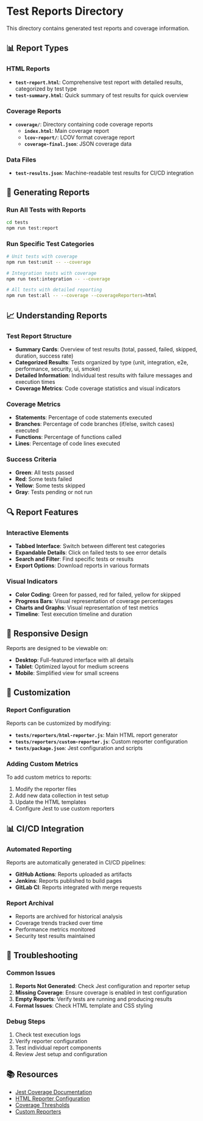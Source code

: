 # Test Reports Directory

This directory contains generated test reports and coverage information.

## 📊 Report Types

### HTML Reports
- **`test-report.html`**: Comprehensive test report with detailed results, categorized by test type
- **`test-summary.html`**: Quick summary of test results for quick overview

### Coverage Reports
- **`coverage/`**: Directory containing code coverage reports
  - **`index.html`**: Main coverage report
  - **`lcov-report/`**: LCOV format coverage report
  - **`coverage-final.json`**: JSON coverage data

### Data Files
- **`test-results.json`**: Machine-readable test results for CI/CD integration

## 🚀 Generating Reports

### Run All Tests with Reports
```bash
cd tests
npm run test:report
```

### Run Specific Test Categories
```bash
# Unit tests with coverage
npm run test:unit -- --coverage

# Integration tests with coverage
npm run test:integration -- --coverage

# All tests with detailed reporting
npm run test:all -- --coverage --coverageReporters=html
```

## 📈 Understanding Reports

### Test Report Structure
- **Summary Cards**: Overview of test results (total, passed, failed, skipped, duration, success rate)
- **Categorized Results**: Tests organized by type (unit, integration, e2e, performance, security, ui, smoke)
- **Detailed Information**: Individual test results with failure messages and execution times
- **Coverage Metrics**: Code coverage statistics and visual indicators

### Coverage Metrics
- **Statements**: Percentage of code statements executed
- **Branches**: Percentage of code branches (if/else, switch cases) executed
- **Functions**: Percentage of functions called
- **Lines**: Percentage of code lines executed

### Success Criteria
- **Green**: All tests passed
- **Red**: Some tests failed
- **Yellow**: Some tests skipped
- **Gray**: Tests pending or not run

## 🔍 Report Features

### Interactive Elements
- **Tabbed Interface**: Switch between different test categories
- **Expandable Details**: Click on failed tests to see error details
- **Search and Filter**: Find specific tests or results
- **Export Options**: Download reports in various formats

### Visual Indicators
- **Color Coding**: Green for passed, red for failed, yellow for skipped
- **Progress Bars**: Visual representation of coverage percentages
- **Charts and Graphs**: Visual representation of test metrics
- **Timeline**: Test execution timeline and duration

## 📱 Responsive Design

Reports are designed to be viewable on:
- **Desktop**: Full-featured interface with all details
- **Tablet**: Optimized layout for medium screens
- **Mobile**: Simplified view for small screens

## 🔧 Customization

### Report Configuration
Reports can be customized by modifying:
- **`tests/reporters/html-reporter.js`**: Main HTML report generator
- **`tests/reporters/custom-reporter.js`**: Custom reporter configuration
- **`tests/package.json`**: Jest configuration and scripts

### Adding Custom Metrics
To add custom metrics to reports:
1. Modify the reporter files
2. Add new data collection in test setup
3. Update the HTML templates
4. Configure Jest to use custom reporters

## 📊 CI/CD Integration

### Automated Reporting
Reports are automatically generated in CI/CD pipelines:
- **GitHub Actions**: Reports uploaded as artifacts
- **Jenkins**: Reports published to build pages
- **GitLab CI**: Reports integrated with merge requests

### Report Archival
- Reports are archived for historical analysis
- Coverage trends tracked over time
- Performance metrics monitored
- Security test results maintained

## 🚨 Troubleshooting

### Common Issues
1. **Reports Not Generated**: Check Jest configuration and reporter setup
2. **Missing Coverage**: Ensure coverage is enabled in test configuration
3. **Empty Reports**: Verify tests are running and producing results
4. **Format Issues**: Check HTML template and CSS styling

### Debug Steps
1. Check test execution logs
2. Verify reporter configuration
3. Test individual report components
4. Review Jest setup and configuration

## 📚 Resources

- [Jest Coverage Documentation](https://jestjs.io/docs/configuration#coveragereporters-arraystring--string-options)
- [HTML Reporter Configuration](https://jestjs.io/docs/configuration#reporters-arraymodulename--modulename-options)
- [Coverage Thresholds](https://jestjs.io/docs/configuration#coveragethreshold-object)
- [Custom Reporters](https://jestjs.io/docs/configuration#reporters-arraymodulename--modulename-options)
